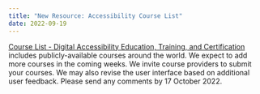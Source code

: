 ```yaml
---
title: "New Resource: Accessibility Course List"
date: 2022-09-19
---
```


[Course List - Digital Accessibility Education, Training, and Certification](https://www.w3.org/WAI/courses/list/) includes publicly-available courses around the world. We expect to add more courses in the coming weeks. We invite course providers to submit your courses. We may also revise the user interface based on additional user feedback. Please send any comments by 17 October 2022.
